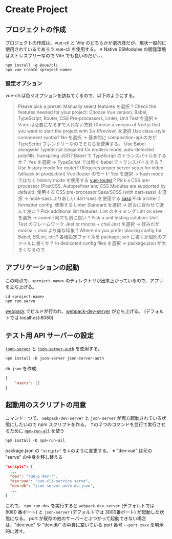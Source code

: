 # Create Project

## プロジェクトの作成

プロジェクトの作成は、vue-cli と Vite のどちらかが選択肢だが、現状一般的に使用されているであろう vue-cli を使用する。
※ Native ESModules の開発環境はストレスフリーなので Vite でも良いのだが、、、

```shell
npm install -g @vue/cli
npx vue create <project-name>
```

### 設定オプション

vue-cli は色々オプションを訪ねてくるので、以下のようにする。

> Please pick a preset:
Manually select features を選択
> ? Check the features needed for your project: Choose Vue version,
Babel, TypeScript, Router, CSS Pre-processors, Linter, Unit Test を選択
※ Vuex は必要になるまで入れない方針
> Choose a version of Vue.js that you want to start the project with
3.x (Preview) を選択
> Use class-style component syntax?
No を選択 -> 基本的に composition-api の方が TypeScript フレンドリーなのでそちらを使用する。
> Use Babel alongside TypeScript (required for modern mode, auto-detected polyfills, transpiling JSX)?
Babel で TypeScript のトランスパイルをするか？
Yes を選択 -> TypeScript では無く babel でトランスパイルする
>? Use history mode for router? (Requires proper server setup for index fallback in production)
Vue Router のモード
Yes を選択 -> hash mode ではなく history mode を使用する [vue-router](https://router.vuejs.org/guide/essentials/history-mode.html)
> ? Pick a CSS pre-processor (PostCSS, Autoprefixer and CSS Modules are supported by default):
使用する CSS pre-processor
Sass/SCSS (with dart-sass) を選択 -> node-sass より新しい dart-sass を使用する [sass](https://sass-lang.com/dart-sass)
> Pick a linter / formatter config:
使用する Linter
Standard を選択 -> 好みに合わせて選んで良い
> ? Pick additional lint features:
Lint のタイミング
Lint on save を選択 -> commit 時でも別に良い
> ? Pick a unit testing solution:
Unit Test のフレームワーク Jest or mocha + chai
Jest を選択 -> 好みだが mocha + chai より楽な印象
> ? Where do you prefer placing config for Babel, ESLint, etc.?
各種設定ファイルを package.json に書くか個別のファイルに書くか？
In dedicated config files を選択 -> package.json が大きくなるので

## アプリケーションの起動

この時点で、`<project-name>` のディレクトリが出来上がっているので、アプリを立ち上げる。

```shell
cd <project-name>
npm run serve
```

[webpack](https://webpack.js.org/) でビルドが行われ、[webpack-dev-server](https://github.com/webpack/webpack-dev-server) が立ち上げる。
(デフォルトでは localhost:8080)

## テスト用 API サーバーの設定

[`json-server`](https://github.com/typicode/json-server) と [`json-server-auth`](https://github.com/jeremyben/json-server-auth) を使用する。

`npm install -D json-server json-server-auth`

`db.json` を作成

```json
{
    "users": []
}
```

## 起動用のスクリプトの用意

コマンド一つで、 `webpack-dev-server` と `json-server` が両方起動されている状態にしたいので npm スクリプトを作る。
↑の２つのコマンドを並行で実行させるために [`npm-run-all`](https://github.com/mysticatea/npm-run-all) を使う

`npm install -D npm-run-all`

package.json の `"scripts"` を↓のように変更する。
※ "dev:vue" は元の "serve" の中身を移し替える

```json
"scripts": {
  ...
  "dev": "run-p dev:*",
  "dev:vue": "vue-cli-service serve",
  "dev:db": "json-server-auth db.json",
  ...
}
```

これで、 `npm run dev` を実行すると `webpack-dev-server` (デフォルトでは 8080 番ポート) と `json-server` (デフォルトでは 3000番ポート) が起動した状態になる。
port が既存の他のサーバーとぶつかって起動できない場合は、"dev:vue" や "dev:db" の中身に空いている port 番号 `--port xxxx` を明示的に渡す。
